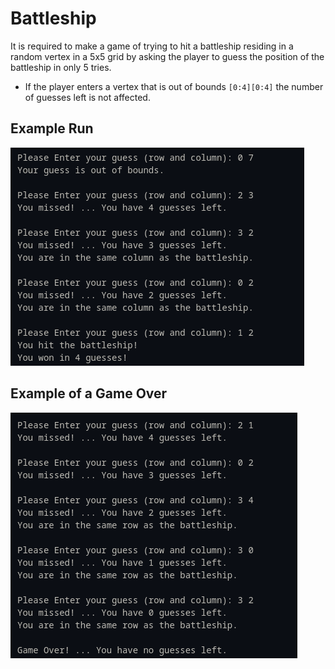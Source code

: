 # Battleship

It is required to make a game of trying to hit a battleship residing in a random vertex in a 5x5 grid by asking the player to guess the position of the battleship in only 5 tries.

* If the player enters a vertex that is out of bounds `[0:4][0:4]` the number of guesses left is not affected.

## Example Run

![battleship](screenshots/battleship.png)

## Example of a Game Over

![gameover](screenshots/gameover.png)
